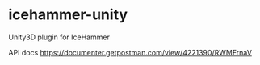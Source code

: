 # icehammer-unity
Unity3D plugin for IceHammer

API docs https://documenter.getpostman.com/view/4221390/RWMFrnaV
